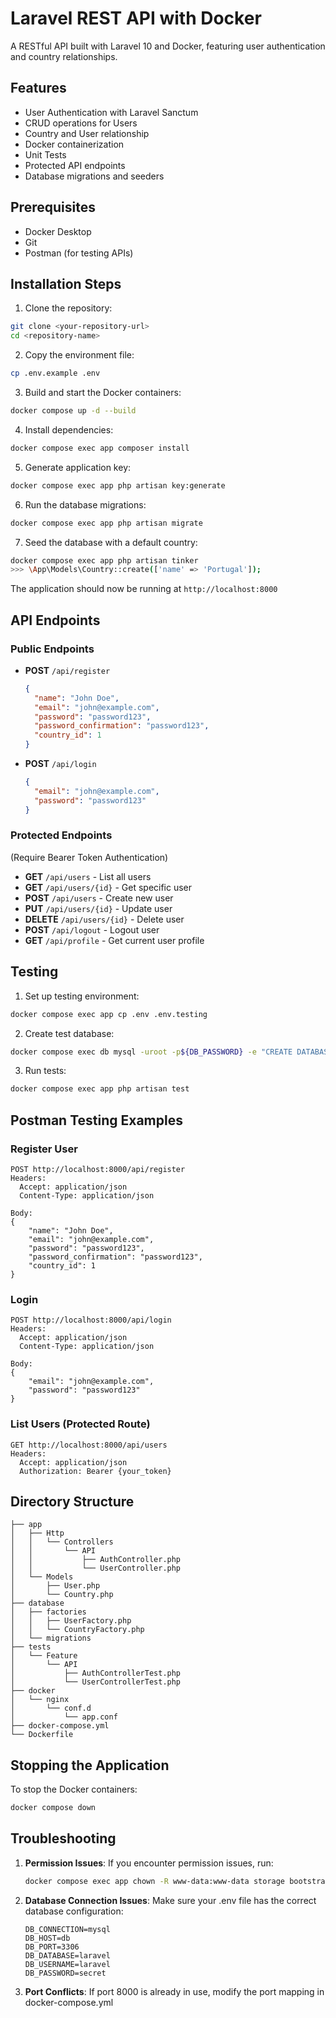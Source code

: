 # Laravel REST API with Docker

A RESTful API built with Laravel 10 and Docker, featuring user authentication and country relationships.

## Features

- User Authentication with Laravel Sanctum
- CRUD operations for Users
- Country and User relationship
- Docker containerization
- Unit Tests
- Protected API endpoints
- Database migrations and seeders

## Prerequisites

- Docker Desktop
- Git
- Postman (for testing APIs)

## Installation Steps

1. Clone the repository:
```bash
git clone <your-repository-url>
cd <repository-name>
```

2. Copy the environment file:
```bash
cp .env.example .env
```

3. Build and start the Docker containers:
```bash
docker compose up -d --build
```

4. Install dependencies:
```bash
docker compose exec app composer install
```

5. Generate application key:
```bash
docker compose exec app php artisan key:generate
```

6. Run the database migrations:
```bash
docker compose exec app php artisan migrate
```

7. Seed the database with a default country:
```bash
docker compose exec app php artisan tinker
>>> \App\Models\Country::create(['name' => 'Portugal']);
```

The application should now be running at `http://localhost:8000`

## API Endpoints

### Public Endpoints

- **POST** `/api/register`
  ```json
  {
    "name": "John Doe",
    "email": "john@example.com",
    "password": "password123",
    "password_confirmation": "password123",
    "country_id": 1
  }
  ```

- **POST** `/api/login`
  ```json
  {
    "email": "john@example.com",
    "password": "password123"
  }
  ```

### Protected Endpoints
(Require Bearer Token Authentication)

- **GET** `/api/users` - List all users
- **GET** `/api/users/{id}` - Get specific user
- **POST** `/api/users` - Create new user
- **PUT** `/api/users/{id}` - Update user
- **DELETE** `/api/users/{id}` - Delete user
- **POST** `/api/logout` - Logout user
- **GET** `/api/profile` - Get current user profile

## Testing

1. Set up testing environment:
```bash
docker compose exec app cp .env .env.testing
```

2. Create test database:
```bash
docker compose exec db mysql -uroot -p${DB_PASSWORD} -e "CREATE DATABASE IF NOT EXISTS laravel_testing;"
```

3. Run tests:
```bash
docker compose exec app php artisan test
```

## Postman Testing Examples

### Register User
```
POST http://localhost:8000/api/register
Headers:
  Accept: application/json
  Content-Type: application/json

Body:
{
    "name": "John Doe",
    "email": "john@example.com",
    "password": "password123",
    "password_confirmation": "password123",
    "country_id": 1
}
```

### Login
```
POST http://localhost:8000/api/login
Headers:
  Accept: application/json
  Content-Type: application/json

Body:
{
    "email": "john@example.com",
    "password": "password123"
}
```

### List Users (Protected Route)
```
GET http://localhost:8000/api/users
Headers:
  Accept: application/json
  Authorization: Bearer {your_token}
```

## Directory Structure

```
├── app
│   ├── Http
│   │   └── Controllers
│   │       └── API
│   │           ├── AuthController.php
│   │           └── UserController.php
│   └── Models
│       ├── User.php
│       └── Country.php
├── database
│   ├── factories
│   │   ├── UserFactory.php
│   │   └── CountryFactory.php
│   └── migrations
├── tests
│   └── Feature
│       └── API
│           ├── AuthControllerTest.php
│           └── UserControllerTest.php
├── docker
│   └── nginx
│       └── conf.d
│           └── app.conf
├── docker-compose.yml
└── Dockerfile
```

## Stopping the Application

To stop the Docker containers:
```bash
docker compose down
```

## Troubleshooting

1. **Permission Issues**:
   If you encounter permission issues, run:
   ```bash
   docker compose exec app chown -R www-data:www-data storage bootstrap/cache
   ```

2. **Database Connection Issues**:
   Make sure your .env file has the correct database configuration:
   ```
   DB_CONNECTION=mysql
   DB_HOST=db
   DB_PORT=3306
   DB_DATABASE=laravel
   DB_USERNAME=laravel
   DB_PASSWORD=secret
   ```

3. **Port Conflicts**:
   If port 8000 is already in use, modify the port mapping in docker-compose.yml


